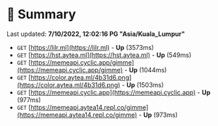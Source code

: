 # 📖 Summary
Last updated: **7/10/2022, 12:02:16 PG "Asia/Kuala_Lumpur"**

- `GET` [https://lilr.ml](https://lilr.ml) - **Up** (3573ms)
- `GET` [https://hst.aytea.ml](https://hst.aytea.ml) - **Up** (549ms)
- `GET` [https://memeapi.cyclic.app/gimme](https://memeapi.cyclic.app/gimme) - **Up** (1044ms)
- `GET` [https://color.aytea.ml/4b31d6.png](https://color.aytea.ml/4b31d6.png) - **Up** (1503ms)
- `GET` [https://memeapi.cyclic.app](https://memeapi.cyclic.app) - **Up** (977ms)
- `GET` [https://memeapi.aytea14.repl.co/gimme](https://memeapi.aytea14.repl.co/gimme) - **Up** (973ms)
